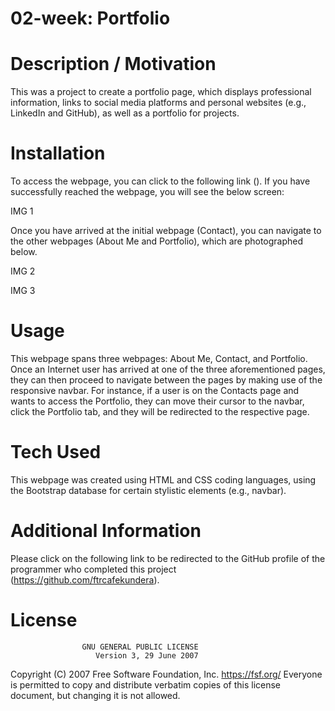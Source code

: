 # 02-week: Portfolio

# Description / Motivation

This was a project to create a portfolio page, which displays professional information, links to social media platforms and personal websites (e.g., LinkedIn and GitHub), as well as a portfolio for projects.

# Installation

To access the webpage, you can click to the following link (). If you have successfully reached the webpage, you will see the below screen:

IMG 1

Once you have arrived at the initial webpage (Contact), you can navigate to the other webpages (About Me and Portfolio), which are photographed below.

IMG 2

IMG 3

# Usage

This webpage spans three webpages: About Me, Contact, and Portfolio. Once an Internet user has arrived at one of the three aforementioned pages, they can then proceed to navigate between the pages by making use of the responsive navbar.
For instance, if a user is on the Contacts page and wants to access the Portfolio, they can move their cursor to the navbar, click the Portfolio tab, and they will be redirected to the respective page.

# Tech Used

This webpage was created using HTML and CSS coding languages, using the Bootstrap database for certain stylistic elements (e.g., navbar).

# Additional Information

Please click on the following link to be redirected to the GitHub profile of the programmer who completed this project (https://github.com/ftrcafekundera).

# License
                    GNU GENERAL PUBLIC LICENSE
                       Version 3, 29 June 2007

 Copyright (C) 2007 Free Software Foundation, Inc. <https://fsf.org/>
 Everyone is permitted to copy and distribute verbatim copies
 of this license document, but changing it is not allowed.
